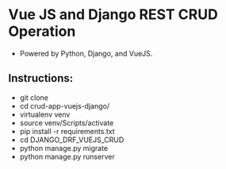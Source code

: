 # Vue JS and Django REST CRUD Operation

* Powered by Python, Django, and VueJS.

## Instructions: 

* git clone 
* cd crud-app-vuejs-django/
* virtualenv venv
* source venv/Scripts/activate
* pip install -r requirements.txt
* cd DJANGO_DRF_VUEJS_CRUD
* python manage.py migrate
* python manage.py runserver
